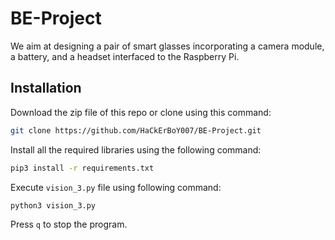 # BE-Project

We aim at designing a pair of smart glasses incorporating a camera module, a battery, and a headset interfaced to the Raspberry Pi.

## Installation

Download the zip file of this repo or clone using this command:

```bash
git clone https://github.com/HaCkErBoY007/BE-Project.git
```

Install all the required libraries using the following command:

```bash
pip3 install -r requirements.txt
```

Execute `vision_3.py` file using following command:

```bash
python3 vision_3.py
```

Press `q` to stop the program.
